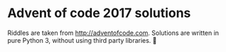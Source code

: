 # Advent of code 2017 solutions

Riddles are taken from http://adventofcode.com. Solutions are written in pure Python 3, without using third party libraries. 🎉

